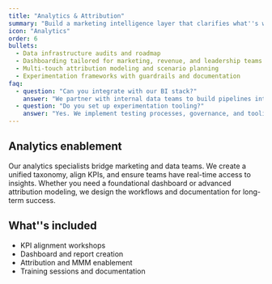 ```yaml
---
title: "Analytics & Attribution"
summary: "Build a marketing intelligence layer that clarifies what''s working and why."
icon: "Analytics"
order: 6
bullets:
  - Data infrastructure audits and roadmap
  - Dashboarding tailored for marketing, revenue, and leadership teams
  - Multi-touch attribution modeling and scenario planning
  - Experimentation frameworks with guardrails and documentation
faq:
  - question: "Can you integrate with our BI stack?"
    answer: "We partner with internal data teams to build pipelines into Looker, Tableau, Power BI, or custom warehouses."
  - question: "Do you set up experimentation tooling?"
    answer: "Yes. We implement testing processes, governance, and tooling such as Optimizely, VWO, or custom frameworks."
---
```


## Analytics enablement

Our analytics specialists bridge marketing and data teams. We create a unified taxonomy, align KPIs, and ensure teams have real-time access to insights. Whether you need a foundational dashboard or advanced attribution modeling, we design the workflows and documentation for long-term success.

## What''s included

- KPI alignment workshops
- Dashboard and report creation
- Attribution and MMM enablement
- Training sessions and documentation

